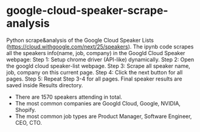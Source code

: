 # google-cloud-speaker-scrape-analysis
Python scrape&amp;analysis of the Google Cloud Speaker Lists (https://cloud.withgoogle.com/next/25/speakers).
The ipynb code scrapes all the speakers info(name, job, company) in the Googld Cloud Speaker webpage:
Step 1: Setup chrome driver (API-like) dynamically.
Step 2: Open the googld cloud speaker-list webpage.
Step 3: Scrape all speaker name, job, company on this current page.
Step 4: Click the next button for all pages. 
Step 5: Repeat Step 3-4 for all pages. 
Final speaker results are saved inside Results directory. 
- There are 1570 speakers attending in total. 
- The most common companies are Googld Cloud, Google, NVIDIA, Shopify. 
- The most common job types are Product Manager, Software Engineer, CEO, CTO. 

